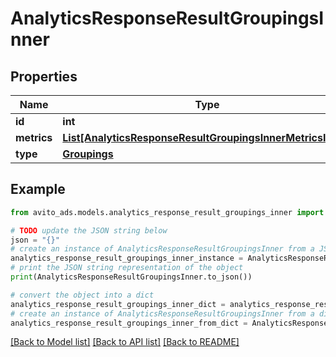 # AnalyticsResponseResultGroupingsInner


## Properties

Name | Type | Description | Notes
------------ | ------------- | ------------- | -------------
**id** | **int** |  | [optional] 
**metrics** | [**List[AnalyticsResponseResultGroupingsInnerMetricsInner]**](AnalyticsResponseResultGroupingsInnerMetricsInner.md) |  | [optional] 
**type** | [**Groupings**](Groupings.md) |  | [optional] 

## Example

```python
from avito_ads.models.analytics_response_result_groupings_inner import AnalyticsResponseResultGroupingsInner

# TODO update the JSON string below
json = "{}"
# create an instance of AnalyticsResponseResultGroupingsInner from a JSON string
analytics_response_result_groupings_inner_instance = AnalyticsResponseResultGroupingsInner.from_json(json)
# print the JSON string representation of the object
print(AnalyticsResponseResultGroupingsInner.to_json())

# convert the object into a dict
analytics_response_result_groupings_inner_dict = analytics_response_result_groupings_inner_instance.to_dict()
# create an instance of AnalyticsResponseResultGroupingsInner from a dict
analytics_response_result_groupings_inner_from_dict = AnalyticsResponseResultGroupingsInner.from_dict(analytics_response_result_groupings_inner_dict)
```
[[Back to Model list]](../README.md#documentation-for-models) [[Back to API list]](../README.md#documentation-for-api-endpoints) [[Back to README]](../README.md)


